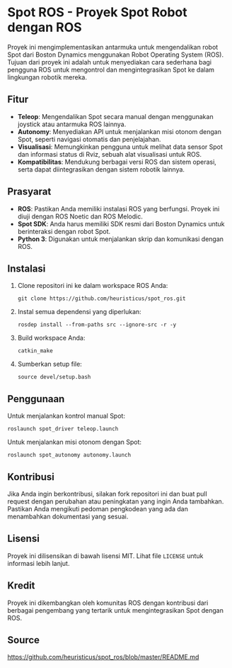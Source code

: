 
# Spot ROS - Proyek Spot Robot dengan ROS

Proyek ini mengimplementasikan antarmuka untuk mengendalikan robot Spot dari Boston Dynamics menggunakan Robot Operating System (ROS). Tujuan dari proyek ini adalah untuk menyediakan cara sederhana bagi pengguna ROS untuk mengontrol dan mengintegrasikan Spot ke dalam lingkungan robotik mereka.

## Fitur
- **Teleop**: Mengendalikan Spot secara manual dengan menggunakan joystick atau antarmuka ROS lainnya.
- **Autonomy**: Menyediakan API untuk menjalankan misi otonom dengan Spot, seperti navigasi otomatis dan penjelajahan.
- **Visualisasi**: Memungkinkan pengguna untuk melihat data sensor Spot dan informasi status di Rviz, sebuah alat visualisasi untuk ROS.
- **Kompatibilitas**: Mendukung berbagai versi ROS dan sistem operasi, serta dapat diintegrasikan dengan sistem robotik lainnya.

## Prasyarat
- **ROS**: Pastikan Anda memiliki instalasi ROS yang berfungsi. Proyek ini diuji dengan ROS Noetic dan ROS Melodic.
- **Spot SDK**: Anda harus memiliki SDK resmi dari Boston Dynamics untuk berinteraksi dengan robot Spot.
- **Python 3**: Digunakan untuk menjalankan skrip dan komunikasi dengan ROS.

## Instalasi
1. Clone repositori ini ke dalam workspace ROS Anda:
    ```
    git clone https://github.com/heuristicus/spot_ros.git
    ```
2. Instal semua dependensi yang diperlukan:
    ```
    rosdep install --from-paths src --ignore-src -r -y
    ```
3. Build workspace Anda:
    ```
    catkin_make
    ```
4. Sumberkan setup file:
    ```
    source devel/setup.bash
    ```

## Penggunaan
Untuk menjalankan kontrol manual Spot:
```
roslaunch spot_driver teleop.launch
```
Untuk menjalankan misi otonom dengan Spot:
```
roslaunch spot_autonomy autonomy.launch
```

## Kontribusi
Jika Anda ingin berkontribusi, silakan fork repositori ini dan buat pull request dengan perubahan atau peningkatan yang ingin Anda tambahkan. Pastikan Anda mengikuti pedoman pengkodean yang ada dan menambahkan dokumentasi yang sesuai.

## Lisensi
Proyek ini dilisensikan di bawah lisensi MIT. Lihat file `LICENSE` untuk informasi lebih lanjut.

## Kredit
Proyek ini dikembangkan oleh komunitas ROS dengan kontribusi dari berbagai pengembang yang tertarik untuk mengintegrasikan Spot dengan ROS. 

## Source
https://github.com/heuristicus/spot_ros/blob/master/README.md
